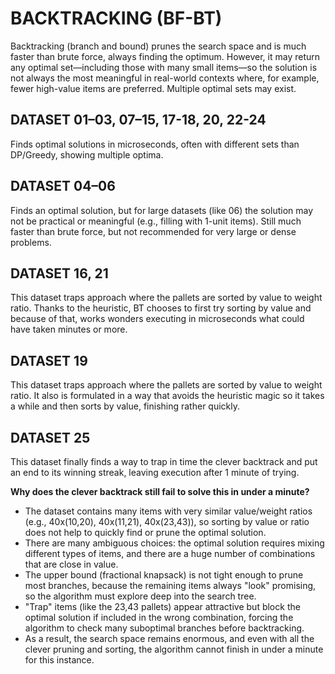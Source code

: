 # BACKTRACKING (BF-BT)

Backtracking (branch and bound) prunes the search space and is much faster than brute force, always finding the optimum. However, it may return any optimal set—including those with many small items—so the solution is not always the most meaningful in real-world contexts where, for example, fewer high-value items are preferred. Multiple optimal sets may exist.

## DATASET 01–03, 07–15, 17-18, 20, 22-24

Finds optimal solutions in microseconds, often with different sets than DP/Greedy, showing multiple optima.

## DATASET 04–06

Finds an optimal solution, but for large datasets (like 06) the solution may not be practical or meaningful (e.g., filling with 1-unit items). Still much faster than brute force, but not recommended for very large or dense problems.

## DATASET 16, 21

This dataset traps approach where the pallets are sorted by value to weight ratio. Thanks to the heuristic, BT chooses to first try sorting by value and because of that, works wonders executing in microseconds what could have taken minutes or more.

## DATASET 19

This dataset traps approach where the pallets are sorted by value to weight ratio. It also is formulated in a way that avoids the heuristic magic so it takes a while and then sorts by value, finishing rather quickly.

## DATASET 25

This dataset finally finds a way to trap in time the clever backtrack and put an end to its winning streak, leaving execution after 1 minute of trying.

**Why does the clever backtrack still fail to solve this in under a minute?**

- The dataset contains many items with very similar value/weight ratios (e.g., 40x(10,20), 40x(11,21), 40x(23,43)), so sorting by value or ratio does not help to quickly find or prune the optimal solution.
- There are many ambiguous choices: the optimal solution requires mixing different types of items, and there are a huge number of combinations that are close in value.
- The upper bound (fractional knapsack) is not tight enough to prune most branches, because the remaining items always "look" promising, so the algorithm must explore deep into the search tree.
- "Trap" items (like the 23,43 pallets) appear attractive but block the optimal solution if included in the wrong combination, forcing the algorithm to check many suboptimal branches before backtracking.
- As a result, the search space remains enormous, and even with all the clever pruning and sorting, the algorithm cannot finish in under a minute for this instance.
